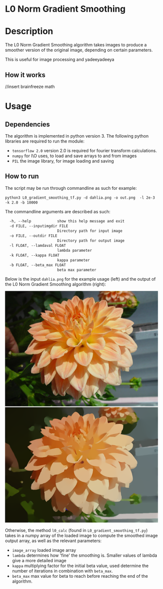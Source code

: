 # L0 Norm Gradient Smoothing 


# Description
The L0 Norm Gradient Smoothing algorithm takes images to produce a smoother version of the original image, depending on certain parameters. 

This is useful for image processing and yadeeyadeeya

## How it works 
//insert brainfreeze math

# Usage 
## Dependencies 
The algorithm is implemented in python version 3. The following python libraries are required to run the module: 

* `tensorflow 2.0` version 2.0 is required for fourier transform calculations. 
* `numpy` for I\O uses, to load and save arrays to and from images 
* `PIL` the image library, for image loading and saving 

## How to run
The script may be run through commandline as such for example:

```
python3 L0_gradient_smoothing_tf.py -d dahlia.png -o out.png  -l 2e-3 -k 2.0 -b 10000
```

The commandline arguments are described as such: 
```
  -h, --help            show this help message and exit
  -d FILE, --inputimgdir FILE
                        Directory path for input image
  -o FILE, --outdir FILE
                        Directory path for output image
  -l FLOAT, --lamdaval FLOAT
                        lambda parameter
  -k FLOAT, --kappa FLOAT
                        kappa parameter
  -b FLOAT, --beta_max FLOAT
                        beta max parameter
```

Below is the input `dahlia.png` for the example usage (left) and the output of the L0 Norm Gradient Smoothing algorithm (right): 

![Dahlia](dahlia_smol.png)  ![Dahlia_output](dahlia_out_smol.png)

Otherwise, the method `l0_calc` (found in `L0_gradient_smoothing_tf.py`) takes in a numpy array of the loaded image to compute the smoothed image output array, as well as the relevant parameters: 

* `image_array` loaded image array
* `lambda` determines how 'fine' the smoothing is. Smaller values of lambda give a more detailed image
* `kappa` multiplying factor for the initial beta value, used determine the number of iterations in combination with `beta_max`. 
* `beta_max` max value for beta to reach before reaching the end of the algorithm. 
